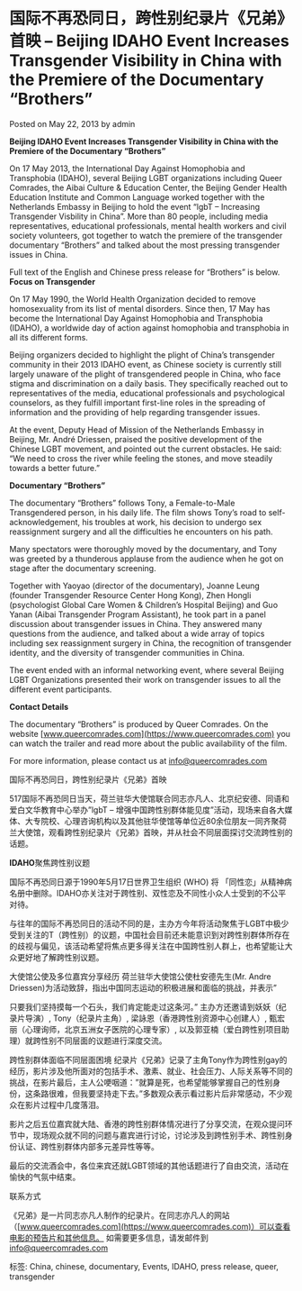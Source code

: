 # 国际不再恐同日，跨性别纪录片《兄弟》首映 – Beijing IDAHO Event Increases Transgender Visibility in China with the Premiere of the Documentary “Brothers”

Posted on May 22, 2013 by admin

**Beijing IDAHO Event Increases Transgender Visibility in China with the Premiere of the Documentary “Brothers”**

On 17 May 2013, the International Day Against Homophobia and Transphobia (IDAHO), several Beijing LGBT organizations including Queer Comrades, the Aibai Culture & Education Center, the Beijing Gender Health Education Institute and Common Language worked together with the Netherlands Embassy in Beijing to hold the event “lgbT – Increasing Transgender Visbility in China”. More than 80 people, including media representatives, educational professionals, mental health workers and civil society volunteers, got together to watch the premiere of the transgender documentary “Brothers” and talked about the most pressing transgender issues in China.

Full text of the English and Chinese press release for “Brothers” is below. **Focus on Transgender**

On 17 May 1990, the World Health Organization decided to remove homosexuality from its list of mental disorders. Since then, 17 May has become the International Day Against Homophobia and Transphobia (IDAHO), a worldwide day of action against homophobia and transphobia in all its different forms.

Beijing organizers decided to highlight the plight of China’s transgender community in their 2013 IDAHO event, as Chinese society is currently still largely unaware of the plight of transgendered people in China, who face stigma and discrimination on a daily basis. They specifically reached out to representatives of the media, educational professionals and psychological counselors, as they fulfill important first-line roles in the spreading of information and the providing of help regarding transgender issues.

At the event, Deputy Head of Mission of the Netherlands Embassy in Beijing, Mr. André Driessen, praised the positive development of the Chinese LGBT movement, and pointed out the current obstacles. He said: “We need to cross the river while feeling the stones, and move steadily towards a better future.”

**Documentary “Brothers”**

The documentary “Brothers” follows Tony, a Female-to-Male Transgendered person, in his daily life. The film shows Tony’s road to self-acknowledgement, his troubles at work, his decision to undergo sex reassignment surgery and all the difficulties he encounters on his path.

Many spectators were thoroughly moved by the documentary, and Tony was greeted by a thunderous applause from the audience when he got on stage after the documentary screening.

Together with Yaoyao (director of the documentary), Joanne Leung (founder Transgender Resource Center Hong Kong), Zhen Hongli (psychologist Global Care Women & Children’s Hospital Beijing) and Guo Yanan (Aibai Transgender Program Assistant), he took part in a panel discussion about transgender issues in China. They answered many questions from the audience, and talked about a wide array of topics including sex reassignment surgery in China, the recognition of transgender identity, and the diversity of transgender communities in China.

The event ended with an informal networking event, where several Beijing LGBT Organizations presented their work on transgender issues to all the different event participants.

**Contact Details**

The documentary “Brothers” is produced by Queer Comrades. On the website [www.queercomrades.com](https://www.queercomrades.com) you can watch the trailer and read more about the public availability of the film.

For more information, please contact us at [info@queercomrades.com](mailto:info@queercomrades.com)

国际不再恐同日，跨性别纪录片《兄弟》首映

517国际不再恐同日当天，荷兰驻华大使馆联合同志亦凡人、北京纪安德、同语和爱白文华教育中心举办”lgbT – 增强中国跨性别群体能见度”活动，现场来自各大媒体、大专院校、心理咨询机构以及其他驻华使馆等单位近80余位朋友一同齐聚荷兰大使馆，观看跨性别纪录片《兄弟》首映，并从社会不同层面探讨交流跨性别的话题。

**IDAHO**聚焦跨性别议题

国际不再恐同日源于1990年5月17日世界卫生组织 (WHO) 将 「同性恋」从精神病名册中删除。IDAHO亦关注对于跨性别、双性恋及不同性小众人士受到的不公平对待。

与往年的国际不再恐同日的活动不同的是，主办方今年将活动聚焦于LGBT中极少受到关注的T（跨性别）的议题，中国社会目前还未能意识到对跨性别群体所存在的歧视与偏见，该活动希望将焦点更多得关注在中国跨性别人群上，也希望能让大众更好地了解跨性别议题。

大使馆公使及多位嘉宾分享经历 荷兰驻华大使馆公使杜安德先生(Mr. Andre Driessen)为活动致辞，指出中国同志运动的积极进展和面临的挑战，并表示”

只要我们坚持摸每一个石头，我们肯定能走过这条河。” 主办方还邀请到妖妖（纪录片导演）, Tony（纪录片主角）, 梁詠恩（香港跨性别资源中心创建人）, 甄宏丽（心理询师，北京五洲女子医院的心理专家）, 以及郭亚楠（爱白跨性别项目助理）就跨性别不同层面的议题进行深度交流。

跨性别群体面临不同层面困境 纪录片《兄弟》记录了主角Tony作为跨性别gay的经历，影片涉及他所面对的包括手术、激素、就业、社会压力、人际关系等不同的挑战，在影片最后，主人公哽咽道：”就算是死，也希望能够掌握自己的性别身份，这条路很难，但我要坚持走下去。”多数观众表示看过影片后非常感动，不少观众在影片过程中几度落泪。

影片之后五位嘉宾就大陆、香港的跨性别群体情况进行了分享交流，在观众提问环节中，现场观众就不同的问题与嘉宾进行讨论，讨论涉及到跨性别手术、跨性别身份认证、跨性别群体内部多元差异性等等。

最后的交流酒会中，各位来宾还就LGBT领域的其他话题进行了自由交流，活动在愉快的气氛中结束。

联系方式

《兄弟》是一片同志亦凡人制作的纪录片。在同志亦凡人的网站（[www.queercomrades.com](https://www.queercomrades.com)）可以查看电影的预告片和其他信息。 如需要更多信息，请发邮件到[info@queercomrades.com](mailto:info@queercomrades.com)

标签: China, chinese, documentary, Events, IDAHO, press release, queer, transgender